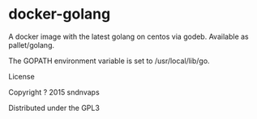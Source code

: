 # docker-golang
A docker image with the latest golang on centos via godeb. Available as pallet/golang.

The GOPATH environment variable is set to /usr/local/lib/go.



License

Copyright ? 2015 sndnvaps

Distributed under the GPL3 